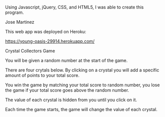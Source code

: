 Using Javascript, jQuery, CSS, and HTML5, I was able to create this program. 

Jose Martinez

This web app was deployed on Heroku:

https://young-oasis-29914.herokuapp.com/



Crystal Collectors Game

You will be given a random number at the start of the game.

There are four crytals below. By clicking on a crystal you will add a specific amount of points to your total score.

You win the game by matching your total score to random number, you lose the game if your total score goes above the random number.

The value of each crystal is hidden from you until you click on it.

Each time the game starts, the game will change the value of each crystal.

